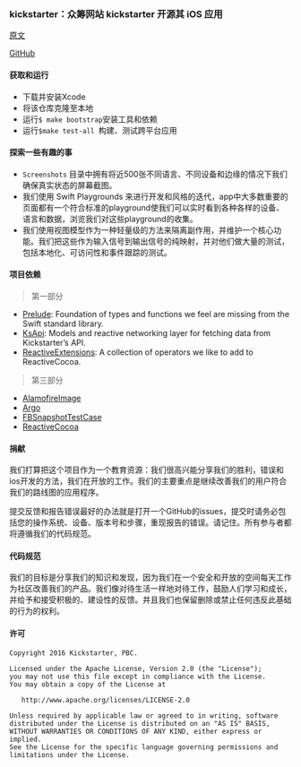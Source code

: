 ### kickstarter：众筹网站 kickstarter 开源其 iOS 应用

[原文](https://gold.xitu.io/entry/5851de7c8d6d8100658e8133/view)

[GitHub](https://github.com/kickstarter/ios-oss)

#### 获取和运行

* 下载并安装Xcode
* 将该仓库克隆至本地
* 运行`$ make bootstrap`安装工具和依赖
* 运行`$make test-all `构建、测试跨平台应用

#### 探索一些有趣的事

* `Screenshots` 目录中拥有将近500张不同语言、不同设备和边缘的情况下我们确保真实状态的屏幕截图。
* 我们使用 Swift Playgrounds 来进行开发和风格的迭代，app中大多数重要的页面都有一个符合标准的playground使我们可以实时看到各种各样的设备、语言和数据，浏览我们对这些playground的收集。
* 我们使用视图模型作为一种轻量级的方法来隔离副作用，并维护一个核心功能。我们把这些作为输入信号到输出信号的纯映射，并对他们做大量的测试，包括本地化、可访问性和事件跟踪的测试。


#### 项目依赖

> 第一部分

* [Prelude](https://github.com/kickstarter/Kickstarter-Prelude): Foundation of types and functions we feel are missing from the Swift standard library.
* [KsApi](https://github.com/kickstarter/ios-ksapi): Models and reactive networking layer for fetching data from Kickstarter’s API.
* [ReactiveExtensions](https://github.com/kickstarter/Kickstarter-ReactiveExtensions): A collection of operators we like to add to ReactiveCocoa.

> 第三部分

* [AlamofireImage](https://github.com/Alamofire/AlamofireImage)
* [Argo](https://github.com/thoughtbot/Argo)
* [FBSnapshotTestCase](https://github.com/facebook/ios-snapshot-test-case)
* [ReactiveCocoa](https://github.com/ReactiveCocoa/ReactiveCocoa)

#### 捐献

我们打算把这个项目作为一个教育资源：我们很高兴能分享我们的胜利，错误和ios开发的方法，我们在开放的工作。我们的主要重点是继续改善我们的用户符合我们的路线图的应用程序。

提交反馈和报告错误最好的办法就是打开一个GitHub的issues，提交时请务必包括您的操作系统、设备、版本号和步骤，重现报告的错误。请记住。所有参与者都将遵循我们的代码规范。

#### 代码规范

我们的目标是分享我们的知识和发现，因为我们在一个安全和开放的空间每天工作为社区改善我们的产品。我们像对待生活一样地对待工作，鼓励人们学习和成长，并给予和接受积极的、建设性的反馈。并且我们也保留删除或禁止任何违反此基础的行为的权利。

#### 许可

```shell
Copyright 2016 Kickstarter, PBC.

Licensed under the Apache License, Version 2.0 (the "License");
you may not use this file except in compliance with the License.
You may obtain a copy of the License at

   http://www.apache.org/licenses/LICENSE-2.0

Unless required by applicable law or agreed to in writing, software
distributed under the License is distributed on an "AS IS" BASIS,
WITHOUT WARRANTIES OR CONDITIONS OF ANY KIND, either express or implied.
See the License for the specific language governing permissions and
limitations under the License.
```











